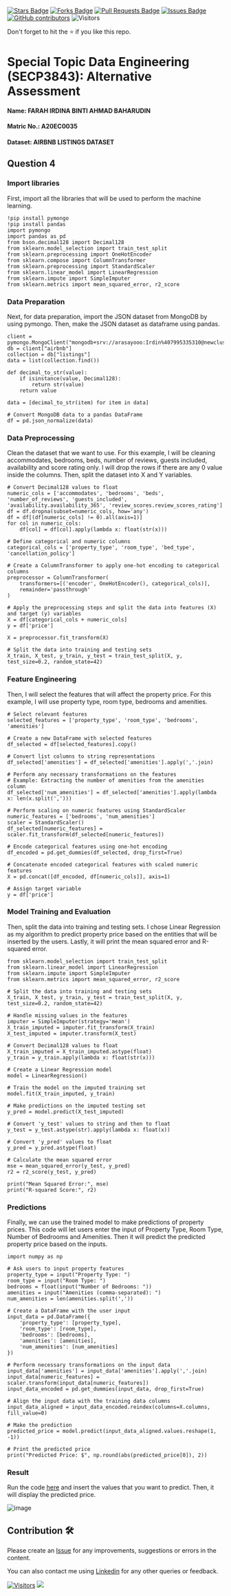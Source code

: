 <a href="https://github.com/drshahizan/SECP3843/stargazers"><img src="https://img.shields.io/github/stars/drshahizan/SECP3843" alt="Stars Badge"/></a>
<a href="https://github.com/drshahizan/SECP3843/network/members"><img src="https://img.shields.io/github/forks/drshahizan/SECP3843" alt="Forks Badge"/></a>
<a href="https://github.com/drshahizan/SECP3843/pulls"><img src="https://img.shields.io/github/issues-pr/drshahizan/SECP3843" alt="Pull Requests Badge"/></a>
<a href="https://github.com/drshahizan/SECP3843/issues"><img src="https://img.shields.io/github/issues/drshahizan/SECP3843" alt="Issues Badge"/></a>
<a href="https://github.com/drshahizan/SECP3843/graphs/contributors"><img alt="GitHub contributors" src="https://img.shields.io/github/contributors/drshahizan/SECP3843?color=2b9348"></a>
![Visitors](https://api.visitorbadge.io/api/visitors?path=https%3A%2F%2Fgithub.com%2Fdrshahizan%2FSECP3843&labelColor=%23d9e3f0&countColor=%23697689&style=flat)

Don't forget to hit the :star: if you like this repo.

# Special Topic Data Engineering (SECP3843): Alternative Assessment

#### Name: FARAH IRDINA BINTI AHMAD BAHARUDIN
#### Matric No.: A20EC0035
#### Dataset: AIRBNB LISTINGS DATASET

## Question 4

### Import libraries

First, import all the libraries that will be used to perform the machine learning.

```
!pip install pymongo
!pip install pandas
import pymongo
import pandas as pd
from bson.decimal128 import Decimal128
from sklearn.model_selection import train_test_split
from sklearn.preprocessing import OneHotEncoder
from sklearn.compose import ColumnTransformer
from sklearn.preprocessing import StandardScaler
from sklearn.linear_model import LinearRegression
from sklearn.impute import SimpleImputer
from sklearn.metrics import mean_squared_error, r2_score
```

### Data Preparation

Next, for data preparation, import the JSON dataset from MongoDB by using pymongo. Then, 
make the JSON dataset as dataframe using pandas.

```
client = pymongo.MongoClient("mongodb+srv://arasayooo:Irdin%407995335310@newcluster.rdxcnj3.mongodb.net/")
db = client["airbnb"]
collection = db["listings"]
data = list(collection.find())

def decimal_to_str(value):
    if isinstance(value, Decimal128):
        return str(value)
    return value

data = [decimal_to_str(item) for item in data]

# Convert MongoDB data to a pandas DataFrame
df = pd.json_normalize(data)
```

### Data Preprocessing

Clean the dataset that we want to use. For this example, I will be cleaning accommodates, bedrooms, beds, number of reviews, guests included, availability and score rating only. I will drop the rows if there are any 0 value inside the columns. Then, split the dataset into X and Y variables.

```
# Convert Decimal128 values to float
numeric_cols = ['accommodates', 'bedrooms', 'beds', 'number_of_reviews', 'guests_included', 'availability.availability_365', 'review_scores.review_scores_rating']
df = df.dropna(subset=numeric_cols, how='any')
df = df[(df[numeric_cols] != 0).all(axis=1)]
for col in numeric_cols:
    df[col] = df[col].apply(lambda x: float(str(x)))

# Define categorical and numeric columns
categorical_cols = ['property_type', 'room_type', 'bed_type', 'cancellation_policy']

# Create a ColumnTransformer to apply one-hot encoding to categorical columns
preprocessor = ColumnTransformer(
    transformers=[('encoder', OneHotEncoder(), categorical_cols)],
    remainder='passthrough'
)

# Apply the preprocessing steps and split the data into features (X) and target (y) variables
X = df[categorical_cols + numeric_cols]
y = df['price']

X = preprocessor.fit_transform(X)

# Split the data into training and testing sets
X_train, X_test, y_train, y_test = train_test_split(X, y, test_size=0.2, random_state=42)
```

### Feature Engineering

Then, I will select the features that will affect the property price. For this example, I will use property type, room type, bedrooms and amenities. 

```
# Select relevant features
selected_features = ['property_type', 'room_type', 'bedrooms', 'amenities']

# Create a new DataFrame with selected features
df_selected = df[selected_features].copy()

# Convert list columns to string representations
df_selected['amenities'] = df_selected['amenities'].apply(','.join)

# Perform any necessary transformations on the features
# Example: Extracting the number of amenities from the amenities column
df_selected['num_amenities'] = df_selected['amenities'].apply(lambda x: len(x.split(',')))

# Perform scaling on numeric features using StandardScaler
numeric_features = ['bedrooms', 'num_amenities']
scaler = StandardScaler()
df_selected[numeric_features] = scaler.fit_transform(df_selected[numeric_features])

# Encode categorical features using one-hot encoding
df_encoded = pd.get_dummies(df_selected, drop_first=True)

# Concatenate encoded categorical features with scaled numeric features
X = pd.concat([df_encoded, df[numeric_cols]], axis=1)

# Assign target variable
y = df['price']
```

### Model Training and Evaluation

Then, split the data into training and testing sets. I chose Linear Regression as my algorithm to predict property price based on the entities that will be inserted by the users. Lastly, it will print the mean squared error and R-squared error.

```
from sklearn.model_selection import train_test_split
from sklearn.linear_model import LinearRegression
from sklearn.impute import SimpleImputer
from sklearn.metrics import mean_squared_error, r2_score

# Split the data into training and testing sets
X_train, X_test, y_train, y_test = train_test_split(X, y, test_size=0.2, random_state=42)

# Handle missing values in the features
imputer = SimpleImputer(strategy='mean')
X_train_imputed = imputer.fit_transform(X_train)
X_test_imputed = imputer.transform(X_test)

# Convert Decimal128 values to float
X_train_imputed = X_train_imputed.astype(float)
y_train = y_train.apply(lambda x: float(str(x)))

# Create a Linear Regression model
model = LinearRegression()

# Train the model on the imputed training set
model.fit(X_train_imputed, y_train)

# Make predictions on the imputed testing set
y_pred = model.predict(X_test_imputed)

# Convert 'y_test' values to string and then to float
y_test = y_test.astype(str).apply(lambda x: float(x))

# Convert 'y_pred' values to float
y_pred = y_pred.astype(float)

# Calculate the mean squared error
mse = mean_squared_error(y_test, y_pred)
r2 = r2_score(y_test, y_pred)

print("Mean Squared Error:", mse)
print("R-squared Score:", r2)
```

### Predictions

Finally, we can use the trained model to make predictions of property prices. This code will let users enter the input of Property Type, Room Type, Number of Bedrooms and Amenities. Then it will predict the predicted property price based on the inputs.

```
import numpy as np

# Ask users to input property features
property_type = input("Property Type: ")
room_type = input("Room Type: ")
bedrooms = float(input("Number of Bedrooms: "))
amenities = input("Amenities (comma-separated): ")
num_amenities = len(amenities.split(','))

# Create a DataFrame with the user input
input_data = pd.DataFrame({
    'property_type': [property_type],
    'room_type': [room_type],
    'bedrooms': [bedrooms],
    'amenities': [amenities],
    'num_amenities': [num_amenities]
})

# Perform necessary transformations on the input data
input_data['amenities'] = input_data['amenities'].apply(','.join)
input_data[numeric_features] = scaler.transform(input_data[numeric_features])
input_data_encoded = pd.get_dummies(input_data, drop_first=True)

# Align the input data with the training data columns
input_data_aligned = input_data_encoded.reindex(columns=X.columns, fill_value=0)

# Make the prediction
predicted_price = model.predict(input_data_aligned.values.reshape(1, -1))

# Print the predicted price
print("Predicted Price: $", np.round(abs(predicted_price[0]), 2))
```

### Result

Run the code [here](https://github.com/drshahizan/special-topic-data-engineering/issues) and insert the values that you want to predict. Then, it will display the predicted price.

![image](https://github.com/drshahizan/SECP3843/blob/main/submission/FarahIrdina/question4/files/images/prediction.png)

## Contribution 🛠️
Please create an [Issue](https://github.com/drshahizan/special-topic-data-engineering/issues) for any improvements, suggestions or errors in the content.

You can also contact me using [Linkedin](https://www.linkedin.com/in/drshahizan/) for any other queries or feedback.

[![Visitors](https://api.visitorbadge.io/api/visitors?path=https%3A%2F%2Fgithub.com%2Fdrshahizan&labelColor=%23697689&countColor=%23555555&style=plastic)](https://visitorbadge.io/status?path=https%3A%2F%2Fgithub.com%2Fdrshahizan)
![](https://hit.yhype.me/github/profile?user_id=81284918)




